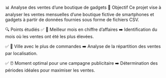 📊 Analyse des ventes d’une boutique de gadgets
🎯 Objectif
Ce projet vise à analyser les ventes mensuelles d’une boutique fictive de smartphones et gadgets à partir de données fournies sous forme de fichiers CSV.

🔍 Points étudiés
✅ 📅 Meilleur mois en chiffre d’affaires
➡️ Identification du mois où les ventes ont été les plus élevées.

✅ 📍 Ville avec le plus de commandes
➡️ Analyse de la répartition des ventes par localisation.

✅ ⏰ Moment optimal pour une campagne publicitaire
➡️ Détermination des périodes idéales pour maximiser les ventes.
